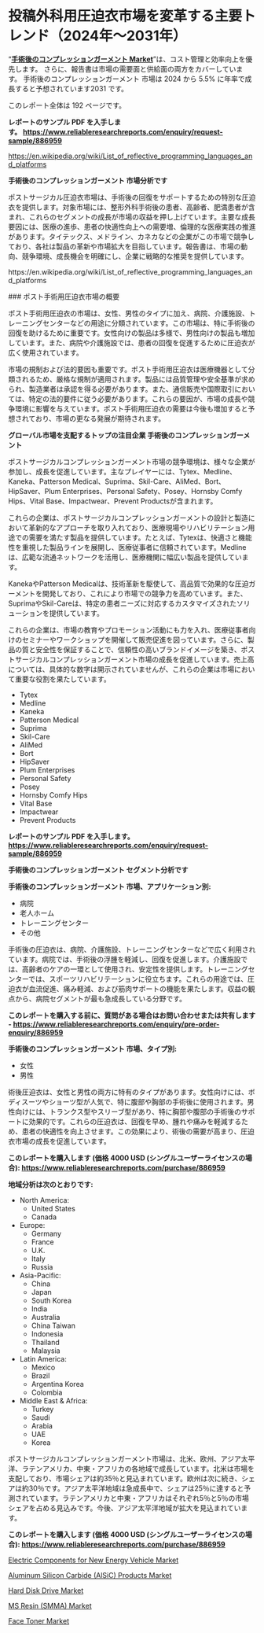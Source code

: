 <p><h1>投稿外科用圧迫衣市場を変革する主要トレンド（2024年～2031年）</h1></p><p>&ldquo;<strong><a href="https://www.reliableresearchreports.com/post-surgical-compression-garments-r886959?utm_campaign=110&utm_medium=9&utm_source=Github&utm_content=ia&utm_term=01102024&utm_id=post-surgical-compression-garments">手術後のコンプレッションガーメント Market</a></strong>&rdquo;は、コスト管理と効率向上を優先します。 さらに、報告書は市場の需要面と供給面の両方をカバーしています。 手術後のコンプレッションガーメント 市場は 2024 から 5.5% に年率で成長すると予想されています2031 です。</p>
<p>このレポート全体は 192 ページです。</p>
<p><strong>レポートのサンプル PDF を入手します。&nbsp;<a href="https://www.reliableresearchreports.com/enquiry/request-sample/886959?utm_campaign=110&utm_medium=9&utm_source=Github&utm_content=ia&utm_term=01102024&utm_id=post-surgical-compression-garments">https://www.reliableresearchreports.com/enquiry/request-sample/886959</a></strong></p>
<p><a href="https://en.wikipedia.org/wiki/List_of_reflective_programming_languages_and_platforms?utm_campaign=110&utm_medium=9&utm_source=Github&utm_content=ia&utm_term=01102024&utm_id=post-surgical-compression-garments">https://en.wikipedia.org/wiki/List_of_reflective_programming_languages_and_platforms</a></p>
<p><strong>手術後のコンプレッションガーメント 市場分析です</strong></p>
<p><p>ポストサージカル圧迫衣市場は、手術後の回復をサポートするための特別な圧迫衣を提供します。対象市場には、整形外科手術後の患者、高齢者、肥満患者が含まれ、これらのセグメントの成長が市場の収益を押し上げています。主要な成長要因には、医療の進歩、患者の快適性向上への需要増、倫理的な医療実践の推進があります。タイテックス、メドライン、カネカなどの企業がこの市場で競争しており、各社は製品の革新や市場拡大を目指しています。報告書は、市場の動向、競争環境、成長機会を明確にし、企業に戦略的な推奨を提供しています。</p></p>
<p>https://en.wikipedia.org/wiki/List_of_reflective_programming_languages_and_platforms</p>
<p><p>### ポスト手術用圧迫衣市場の概要</p><p>ポスト手術用圧迫衣の市場は、女性、男性のタイプに加え、病院、介護施設、トレーニングセンターなどの用途に分類されています。この市場は、特に手術後の回復を助けるために重要です。女性向けの製品は多様で、男性向けの製品も増加しています。また、病院や介護施設では、患者の回復を促進するために圧迫衣が広く使用されています。</p><p>市場の規制および法的要因も重要です。ポスト手術用圧迫衣は医療機器として分類されるため、厳格な規制が適用されます。製品には品質管理や安全基準が求められ、製造業者は承認を得る必要があります。また、通信販売や国際取引においては、特定の法的要件に従う必要があります。これらの要因が、市場の成長や競争環境に影響を与えています。ポスト手術用圧迫衣の需要は今後も増加すると予想されており、市場の更なる発展が期待されます。</p></p>
<p><strong>グローバル市場を支配するトップの注目企業 手術後のコンプレッションガーメント</strong></p>
<p><p>ポストサージカルコンプレッションガーメント市場の競争環境は、様々な企業が参加し、成長を促進しています。主なプレイヤーには、Tytex、Medline、Kaneka、Patterson Medical、Suprima、Skil-Care、AliMed、Bort、HipSaver、Plum Enterprises、Personal Safety、Posey、Hornsby Comfy Hips、Vital Base、Impactwear、Prevent Productsが含まれます。</p><p>これらの企業は、ポストサージカルコンプレッションガーメントの設計と製造において革新的なアプローチを取り入れており、医療現場やリハビリテーション用途での需要を満たす製品を提供しています。たとえば、Tytexは、快適さと機能性を重視した製品ラインを展開し、医療従事者に信頼されています。Medlineは、広範な流通ネットワークを活用し、医療機関に幅広い製品を提供しています。</p><p>KanekaやPatterson Medicalは、技術革新を駆使して、高品質で効果的な圧迫ガーメントを開発しており、これにより市場での競争力を高めています。また、SuprimaやSkil-Careは、特定の患者ニーズに対応するカスタマイズされたソリューションを提供しています。</p><p>これらの企業は、市場の教育やプロモーション活動にも力を入れ、医療従事者向けのセミナーやワークショップを開催して販売促進を図っています。さらに、製品の質と安全性を保証することで、信頼性の高いブランドイメージを築き、ポストサージカルコンプレッションガーメント市場の成長を促進しています。売上高については、具体的な数字は開示されていませんが、これらの企業は市場において重要な役割を果たしています。</p></p>
<p><ul><li>Tytex</li><li>Medline</li><li>Kaneka</li><li>Patterson Medical</li><li>Suprima</li><li>Skil-Care</li><li>AliMed</li><li>Bort</li><li>HipSaver</li><li>Plum Enterprises</li><li>Personal Safety</li><li>Posey</li><li>Hornsby Comfy Hips</li><li>Vital Base</li><li>Impactwear</li><li>Prevent Products</li></ul></p>
<p><strong>レポートのサンプル PDF を入手します。 <a href="https://www.reliableresearchreports.com/enquiry/request-sample/886959?utm_campaign=110&utm_medium=9&utm_source=Github&utm_content=ia&utm_term=01102024&utm_id=post-surgical-compression-garments">https://www.reliableresearchreports.com/enquiry/request-sample/886959</a></strong></p>
<p><strong>手術後のコンプレッションガーメント セグメント分析です</strong></p>
<p><strong>手術後のコンプレッションガーメント 市場、アプリケーション別:</strong></p>
<p><ul><li>病院</li><li>老人ホーム</li><li>トレーニングセンター</li><li>その他</li></ul></p>
<p><p>手術後の圧迫衣は、病院、介護施設、トレーニングセンターなどで広く利用されています。病院では、手術後の浮腫を軽減し、回復を促進します。介護施設では、高齢者のケアの一環として使用され、安定性を提供します。トレーニングセンターでは、スポーツリハビリテーションに役立ちます。これらの用途では、圧迫衣が血流促進、痛み軽減、および筋肉サポートの機能を果たします。収益の観点から、病院セグメントが最も急成長している分野です。 </p></p>
<p><strong>このレポートを購入する前に、質問がある場合はお問い合わせまたは共有します - <a href="https://www.reliableresearchreports.com/enquiry/pre-order-enquiry/886959?utm_campaign=110&utm_medium=9&utm_source=Github&utm_content=ia&utm_term=01102024&utm_id=post-surgical-compression-garments">https://www.reliableresearchreports.com/enquiry/pre-order-enquiry/886959</a></strong></p>
<p><strong>手術後のコンプレッションガーメント 市場、タイプ別:</strong></p>
<p><ul><li>女性</li><li>男性</li></ul></p>
<p><p>術後圧迫衣は、女性と男性の両方に特有のタイプがあります。女性向けには、ボディスーツやショーツ型が人気で、特に腹部や胸部の手術後に使用されます。男性向けには、トランクス型やスリーブ型があり、特に胸部や腹部の手術後のサポートに効果的です。これらの圧迫衣は、回復を早め、腫れや痛みを軽減するため、患者の快適性を向上させます。この効果により、術後の需要が高まり、圧迫衣市場の成長を促進しています。</p></p>
<p><strong>このレポートを購入します (価格 4000 USD (シングルユーザーライセンスの場合): <a href="https://www.reliableresearchreports.com/purchase/886959?utm_campaign=110&utm_medium=9&utm_source=Github&utm_content=ia&utm_term=01102024&utm_id=post-surgical-compression-garments">https://www.reliableresearchreports.com/purchase/886959</a></strong></p>
<p><strong>地域分析は次のとおりです:</strong></p>
<p><ul>
    <li>
        North America:
        <ul>
            <li>United States</li>
            <li>Canada</li>
        </ul>
    </li>
    <li>
        Europe:
        <ul>
            <li>Germany</li>
            <li>France</li>
            <li>U.K.</li>
            <li>Italy</li>
            <li>Russia</li>
        </ul>
    </li>
    <li>
        Asia-Pacific:
        <ul>
            <li>China</li>
            <li>Japan</li>
            <li>South Korea</li>
            <li>India</li>
            <li>Australia</li>
            <li>China Taiwan</li>
            <li>Indonesia</li>
            <li>Thailand</li>
            <li>Malaysia</li>
        </ul>
    </li>
    <li>
        Latin America:
        <ul>
            <li>Mexico</li>
            <li>Brazil</li>
            <li>Argentina Korea</li>
            <li>Colombia</li>
        </ul>
    </li>
    <li>
        Middle East & Africa:
        <ul>
            <li>Turkey</li>
            <li>Saudi</li>
            <li>Arabia</li>
            <li>UAE</li>
            <li>Korea</li>
        </ul>
    </li>
    </ul></p>
<p><p>ポストサージカルコンプレッションガーメント市場は、北米、欧州、アジア太平洋、ラテンアメリカ、中東・アフリカの各地域で成長しています。北米は市場を支配しており、市場シェアは約35％と見込まれています。欧州は次に続き、シェアは約30％です。アジア太平洋地域は急成長中で、シェアは25％に達すると予測されています。ラテンアメリカと中東・アフリカはそれぞれ5％と5％の市場シェアを占める見込みです。今後、アジア太平洋地域が拡大を見込まれています。</p></p>
<p><strong>このレポートを購入します (価格 4000 USD (シングルユーザーライセンスの場合): <a href="https://www.reliableresearchreports.com/purchase/886959?utm_campaign=110&utm_medium=9&utm_source=Github&utm_content=ia&utm_term=01102024&utm_id=post-surgical-compression-garments">https://www.reliableresearchreports.com/purchase/886959</a></strong></p>
<p><p><a href="https://medium.com/@drewosciski565654/the-evolution-of-the-electric-components-for-new-energy-vehicle-market-key-shifts-from-2024-to-37028a25141c?utm_campaign=110&utm_medium=9&utm_source=Github&utm_content=ia&utm_term=01102024&utm_id=post-surgical-compression-garments">Electric Components for New Energy Vehicle Market</a></p><p><a href="https://github.com/NarcisoFerry/Market-Research-Report-List-1/blob/main/aluminum-silicon-carbide-alsic-products-market.md?utm_campaign=110&utm_medium=9&utm_source=Github&utm_content=ia&utm_term=01102024&utm_id=post-surgical-compression-garments">Aluminum Silicon Carbide (AlSiC) Products Market</a></p><p><a href="https://issuu.com/reportprime-2/docs/hard-disk-drive-market-size-2030.pp_b40bee98e529b3?utm_campaign=110&utm_medium=9&utm_source=Github&utm_content=ia&utm_term=01102024&utm_id=post-surgical-compression-garments">Hard Disk Drive Market</a></p><p><a href="https://github.com/FosterFahey91/Market-Research-Report-List-1/blob/main/ms-resin-smma-market.md?utm_campaign=110&utm_medium=9&utm_source=Github&utm_content=ia&utm_term=01102024&utm_id=post-surgical-compression-garments">MS Resin (SMMA) Market</a></p><p><a href="https://www.linkedin.com/pulse/face-toner-market-growth-outlook-from-2024-2031-projecting-ra8sf?utm_campaign=110&utm_medium=9&utm_source=Github&utm_content=ia&utm_term=01102024&utm_id=post-surgical-compression-garments">Face Toner Market</a></p></p>